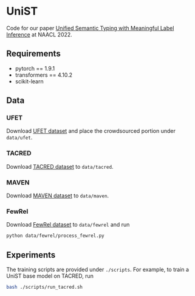 # UniST
Code for our paper [Unified Semantic Typing with Meaningful Label Inference](https://arxiv.org/abs/2205.01826) at NAACL 2022.

## Requirements
* pytorch == 1.9.1
* transformers == 4.10.2
* scikit-learn

## Data

### UFET
Download [UFET dataset](https://www.cs.utexas.edu/~eunsol/html_pages/open_entity.html) and place the crowdsourced portion under `data/ufet`.

### TACRED
Download [TACRED dataset](https://nlp.stanford.edu/projects/tacred/) to `data/tacred`.

### MAVEN 
Download [MAVEN dataset](https://github.com/THU-KEG/MAVEN-dataset) to `data/maven`.

### FewRel
Download [FewRel dataset](https://github.com/thunlp/FewRel) to `data/fewrel` and run 
```bash
python data/fewrel/process_fewrel.py
```

## Experiments
The training scripts are provided under `./scripts`. For example, to train a UniST base model on TACRED, run
```bash
bash ./scripts/run_tacred.sh
```